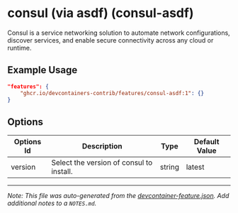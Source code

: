 
# consul (via asdf) (consul-asdf)

Consul is a service networking solution to automate network configurations, discover services, and enable secure connectivity across any cloud or runtime.

## Example Usage

```json
"features": {
    "ghcr.io/devcontainers-contrib/features/consul-asdf:1": {}
}
```

## Options

| Options Id | Description | Type | Default Value |
|-----|-----|-----|-----|
| version | Select the version of consul to install. | string | latest |



---

_Note: This file was auto-generated from the [devcontainer-feature.json](https://github.com/devcontainers-contrib/features/blob/main/src/consul-asdf/devcontainer-feature.json).  Add additional notes to a `NOTES.md`._
